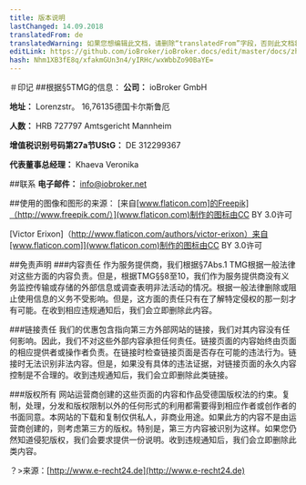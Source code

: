 ```yaml
---
title: 版本说明
lastChanged: 14.09.2018
translatedFrom: de
translatedWarning: 如果您想编辑此文档，请删除“translatedFrom”字段，否则此文档将再次自动翻译
editLink: https://github.com/ioBroker/ioBroker.docs/edit/master/docs/zh-cn/imprint.md
hash: Nhm1XB3fE8q/xfakmGUn3n4/yIRHc/wxWbbZo90BaYE=
---
```

＃印记
##根据§5TMG的信息：
**公司：** ioBroker GmbH

**地址：** Lorenzstr。 16,76135德国卡尔斯鲁厄

**人数：** HRB 727797 Amtsgericht Mannheim

**增值税识别号码第27a节UStG：** DE 312299367

**代表董事总经理：** Khaeva Veronika

##联系
**电子邮件：** info@iobroker.net

##使用的图像和图形的来源：
[来自[www.flaticon.com]的Freepik]（http://www.freepik.com/）](www.flaticon.com)制作的图标由CC BY 3.0许可

[Victor Erixon]（http://www.flaticon.com/authors/victor-erixon）来自[www.flaticon.com]](www.flaticon.com)制作的图标由CC BY 3.0许可

##免责声明
###内容责任
作为服务提供商，我们根据§7Abs.1 TMG根据一般法律对这些方面的内容负责。但是，根据TMG§§8至10，我们作为服务提供商没有义务监控传输或存储的外部信息或调查表明非法活动的情况。根据一般法律删除或阻止使用信息的义务不受影响。但是，这方面的责任只有在了解特定侵权的那一刻才有可能。在收到相应违规通知后，我们会立即删除此内容。

###链接责任
我们的优惠包含指向第三方外部网站的链接，我们对其内容没有任何影响。因此，我们不对这些外部内容承担任何责任。链接页面的内容始终由页面的相应提供者或操作者负责。在链接时检查链接页面是否存在可能的违法行为。链接时无法识别非法内容。但是，如果没有具体的违法证据，对链接页面的永久内容控制是不合理的。收到违规通知后，我们会立即删除此类链接。

###版权所有
网站运营商创建的这些页面的内容和作品受德国版权法的约束。复制，处理，分发和版权限制以外的任何形式的利用都需要得到相应作者或创作者的书面同意。本网站的下载和复制仅供私人，非商业用途。如果此方的内容不是由运营商创建的，则考虑第三方的版权。特别是，第三方内容被识别为这样。如果您仍然知道侵犯版权，我们会要求提供一份说明。收到违规通知后，我们会立即删除此类内容。

？>来源：[http://www.e-recht24.de](http://www.e-recht24.de)